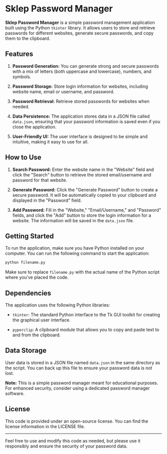 # Sklep Password Manager

**Sklep Password Manager** is a simple password management application built using the Python `tkinter` library. It allows users to store and retrieve passwords for different websites, generate secure passwords, and copy them to the clipboard.

## Features

1. **Password Generation:** You can generate strong and secure passwords with a mix of letters (both uppercase and lowercase), numbers, and symbols.

2. **Password Storage:** Store login information for websites, including website name, email or username, and password.

3. **Password Retrieval:** Retrieve stored passwords for websites when needed.

4. **Data Persistence:** The application stores data in a JSON file called `data.json`, ensuring that your password information is saved even if you close the application.

5. **User-Friendly UI:** The user interface is designed to be simple and intuitive, making it easy to use for all.

## How to Use

1. **Search Password:** Enter the website name in the "Website" field and click the "Search" button to retrieve the stored email/username and password for that website.

2. **Generate Password:** Click the "Generate Password" button to create a secure password. It will be automatically copied to your clipboard and displayed in the "Password" field.

3. **Add Password:** Fill in the "Website," "Email/Username," and "Password" fields, and click the "Add" button to store the login information for a website. The information will be saved in the `data.json` file.

## Getting Started

To run the application, make sure you have Python installed on your computer. You can run the following command to start the application:

```bash
python filename.py
```

Make sure to replace `filename.py` with the actual name of the Python script where you've placed the code.

## Dependencies

The application uses the following Python libraries:

- `tkinter`: The standard Python interface to the Tk GUI toolkit for creating the graphical user interface.

- `pyperclip`: A clipboard module that allows you to copy and paste text to and from the clipboard.

## Data Storage

User data is stored in a JSON file named `data.json` in the same directory as the script. You can back up this file to ensure your password data is not lost.

**Note:** This is a simple password manager meant for educational purposes. For enhanced security, consider using a dedicated password manager software.

## License

This code is provided under an open-source license. You can find the license information in the LICENSE file.

---

Feel free to use and modify this code as needed, but please use it responsibly and ensure the security of your password data.